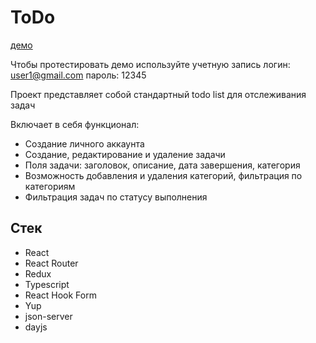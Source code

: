 #  ToDo
[демо](https://unnastasya.github.io/react_todo/#)

Чтобы протестировать демо используйте учетную запись
логин: user1@gmail.com
пароль: 12345


Проект представляет собой стандартный todo list для отслеживания задач

Включает в себя функционал:
* Создание личного аккаунта
* Создание, редактирование и удаление задачи
* Поля задачи: заголовок, описание, дата завершения, категория
* Возможность добавления и удаления категорий, фильтрация по категориям
* Фильтрация задач по статусу выполнения

## Стек
* React
* React Router
* Redux
* Typescript
* React Hook Form
* Yup
* json-server
* dayjs
